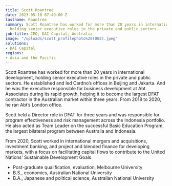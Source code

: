 ```yaml
---
title: Scott Roantree
date: 2023-05-18 07:49:00 Z
lastname: Roantree
summary: Scott Roantree has worked for more than 20 years in international development,
  holding senior executive roles in the private and public sectors.
job-title: CEO, DAI Capital, Australia
image: "/uploads/scott_profilephoto%20(002).jpeg"
solutions:
- DAI Capital
regions:
- Asia and the Pacific
---
```


Scott Roantree has worked for more than 20 years in international development, holding senior executive roles in the private and public sectors. He established and led Cardno’s offices in Beijing and Jakarta. And he was the executive responsible for business development at Abt Associates during its rapid growth, helping it to become the largest DFAT contractor in the Australian market within three years. From 2018 to 2020, he ran Abt’s London office.
 
Scott held a Director role in DFAT for three years and was responsible for program effectiveness and risk management across the Indonesia portfolio. He also acted as Team Leader on the successful Basic Education Program, the largest bilateral program between Australia and Indonesia. 
 
From 2020, Scott worked in international mergers and acquisitions, investment banking, and project and blended finance for developing markets, with a focus on facilitating capital flows to contribute to the United Nations' Sustainable Development Goals.

* Post-graduate qualification, evaluation, Melbourne University
* B.S., economics, Australian National University
* B.A., Japanese and political science, Australian National University